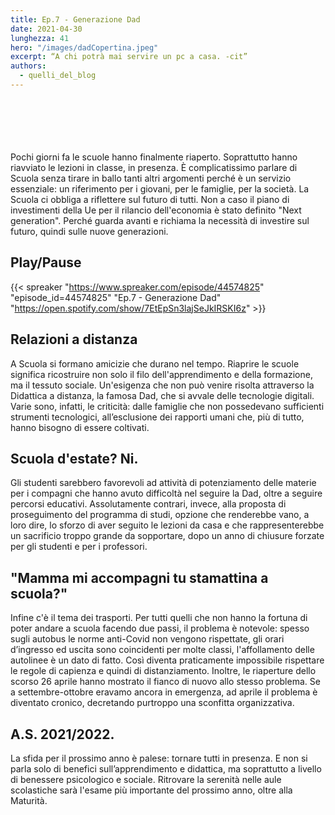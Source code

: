 ```yaml
---
title: Ep.7 - Generazione Dad
date: 2021-04-30
lunghezza: 41
hero: "/images/dadCopertina.jpeg"
excerpt: “A chi potrà mai servire un pc a casa. -cit”
authors:
  - quelli_del_blog
---
```


<!--more-->

\
\
\
\
\
Pochi giorni fa le scuole hanno finalmente riaperto. Soprattutto hanno riavviato le lezioni in classe, in presenza. È complicatissimo parlare di Scuola senza tirare in ballo tanti altri argomenti perché è un servizio essenziale: un riferimento per i giovani, per le famiglie, per la società. La Scuola ci obbliga a riflettere sul futuro di tutti. Non a caso il piano di investimenti della Ue per il rilancio dell'economia è stato definito "Next generation". Perché guarda avanti e richiama la necessità di investire sul futuro, quindi sulle nuove generazioni.

## Play/Pause

{{< spreaker "https://www.spreaker.com/episode/44574825"  "episode_id=44574825" "Ep.7 - Generazione Dad" "https://open.spotify.com/show/7EtEpSn3lajSeJkIRSKI6z" >}}

## Relazioni a distanza

A Scuola si formano amicizie che durano nel tempo. Riaprire le scuole significa ricostruire non solo il filo dell'apprendimento e della formazione, ma il tessuto sociale. Un'esigenza che non può venire risolta attraverso la Didattica a distanza, la famosa Dad, che si avvale delle tecnologie digitali. Varie sono, infatti, le criticità: dalle famiglie che non possedevano sufficienti strumenti tecnologici, all’esclusione dei rapporti umani che, più di tutto, hanno bisogno di essere coltivati.

## Scuola d'estate? Ni.

Gli studenti sarebbero favorevoli ad attività di potenziamento delle materie per i compagni che hanno avuto difficoltà nel seguire la Dad, oltre a seguire percorsi educativi. Assolutamente contrari, invece, alla proposta di proseguimento del programma di studi, opzione che renderebbe vano, a loro dire, lo sforzo di aver seguito le lezioni da casa e che rappresenterebbe un sacrificio troppo grande da sopportare, dopo un anno di chiusure forzate per gli studenti e per i professori.

## "Mamma mi accompagni tu stamattina a scuola?"

Infine c'è il tema dei trasporti. Per tutti quelli che non hanno la fortuna di poter andare a scuola facendo due passi, il problema è notevole: spesso sugli autobus le norme anti-Covid non vengono rispettate, gli orari d’ingresso ed uscita sono coincidenti per molte classi, l'affollamento delle autolinee è un dato di fatto. Così diventa praticamente impossibile rispettare le regole di capienza e quindi di distanziamento. Inoltre, le riaperture dello scorso 26 aprile hanno mostrato il fianco di nuovo allo stesso problema. Se a settembre-ottobre eravamo ancora in emergenza, ad aprile il problema è diventato cronico, decretando purtroppo una sconfitta organizzativa.

## A.S. 2021/2022.

La sfida per il prossimo anno è palese: tornare tutti in presenza. E non si parla solo di benefici sull’apprendimento e didattica, ma soprattutto a livello di benessere psicologico e sociale. Ritrovare la serenità nelle aule scolastiche sarà l'esame più importante del prossimo anno, oltre alla Maturità.
